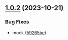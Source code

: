 ## [1.0.2](https://github.com/solve3-org/contracts/compare/v1.0.1...v1.0.2) (2023-10-21)


### Bug Fixes

* mock ([59265be](https://github.com/solve3-org/contracts/commit/59265be1790053895029c90b134827163eceea8b))
